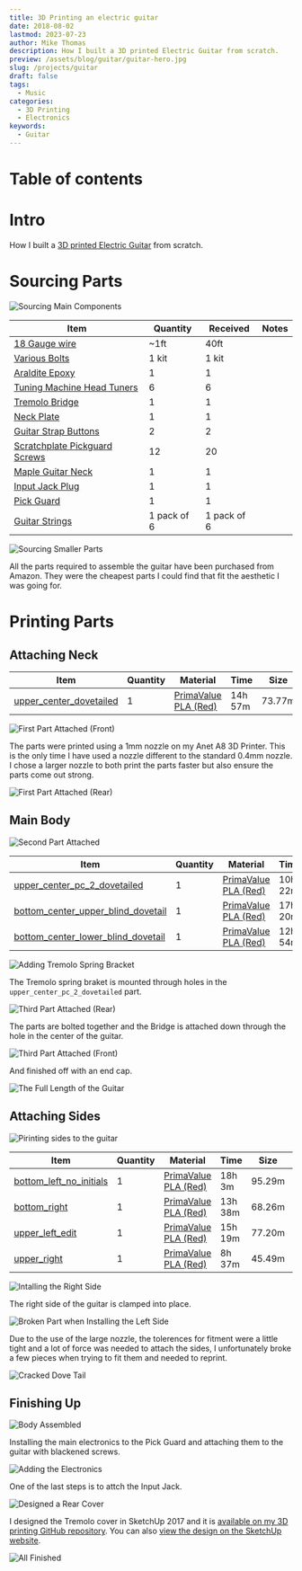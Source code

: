 ```yaml
---
title: 3D Printing an electric guitar
date: 2018-08-02
lastmod: 2023-07-23
author: Mike Thomas
description: How I built a 3D printed Electric Guitar from scratch.
preview: /assets/blog/guitar/guitar-hero.jpg
slug: /projects/guitar
draft: false
tags:
  - Music
categories:
  - 3D Printing
  - Electronics
keywords:
  - Guitar
---
```


# Table of contents

# Intro

How I built a [3D printed Electric Guitar](https://www.thingiverse.com/thing:1241278) from scratch.

# Sourcing Parts

![Sourcing Main Components](https://github.com/mikepthomas/mikepthomas.github.io/raw/develop/src/img/guitar/01-sourcing-parts.jpg)

| Item                                                                            | Quantity    | Received    | Notes |
| ------------------------------------------------------------------------------- | ----------- | ----------- | ----- |
| [18 Gauge wire](https://www.amazon.co.uk/gp/product/B01G50DHFS)                 | ~1ft        | 40ft        |       |
| [Various Bolts](https://www.amazon.co.uk/gp/product/B00B22VHPC)                 | 1 kit       | 1 kit       |       |
| [Araldite Epoxy](https://www.amazon.co.uk/gp/product/B00AU0MW1K)                | 1           | 1           |       |
| [Tuning Machine Head Tuners](https://www.amazon.co.uk/gp/product/B01JUMZ5J4)    | 6           | 6           |       |
| [Tremolo Bridge](https://www.amazon.co.uk/gp/product/B00BQUZXI2)                | 1           | 1           |       |
| [Neck Plate](https://www.amazon.co.uk/gp/product/B0191AGUIU)                    | 1           | 1           |       |
| [Guitar Strap Buttons](https://www.amazon.co.uk/gp/product/B01LWI4Q4Q)          | 2           | 2           |       |
| [Scratchplate Pickguard Screws](https://www.amazon.co.uk/gp/product/B00HS52RZG) | 12          | 20          |       |
| [Maple Guitar Neck](https://www.amazon.co.uk/gp/product/B01ID9F25W)             | 1           | 1           |       |
| [Input Jack Plug](https://www.amazon.co.uk/gp/product/B01ABU19OO)               | 1           | 1           |       |
| [Pick Guard](https://www.amazon.co.uk/gp/product/B00APB3FFQ)                    | 1           | 1           |       |
| [Guitar Strings](https://www.amazon.co.uk/gp/product/B0002PBS6I)                | 1 pack of 6 | 1 pack of 6 |       |

![Sourcing Smaller Parts](https://github.com/mikepthomas/mikepthomas.github.io/raw/develop/src/img/guitar/02-finished-sourcing.jpg)

All the parts required to assemble the guitar have been purchased from Amazon. They were the cheapest parts I could find that fit the aesthetic I was going for.

# Printing Parts

## Attaching Neck

| Item                                                                       | Quantity | Material                                                    | Time    | Size   | Weight  | Cost  |      Printed       | Notes |
| -------------------------------------------------------------------------- | -------- | ----------------------------------------------------------- | ------- | ------ | ------- | ----- | :----------------: | ----- |
| [upper_center_dovetailed](https://www.thingiverse.com/thing:1241278/files) | 1        | [PrimaValue PLA (Red)](printer-filament#primavalue-pla-red) | 14h 57m | 73.77m | 220.01g | £5.30 | :heavy_check_mark: |       |

![First Part Attached (Front)](https://github.com/mikepthomas/mikepthomas.github.io/raw/develop/src/img/guitar/03-first-part-front.jpg)

The parts were printed using a 1mm nozzle on my Anet A8 3D Printer. This is the only time I have used a nozzle different to the standard 0.4mm nozzle. I chose a larger nozzle to both print the parts faster but also ensure the parts come out strong.

![First Part Attached (Rear)](https://github.com/mikepthomas/mikepthomas.github.io/raw/develop/src/img/guitar/04-first-part-rear.jpg)

## Main Body

![Second Part Attached](https://github.com/mikepthomas/mikepthomas.github.io/raw/develop/src/img/guitar/05-second-part.jpg)

| Item                                                                                  | Quantity | Material                                                    | Time    | Size   | Weight   | Cost  |      Printed       | Notes |
| ------------------------------------------------------------------------------------- | -------- | ----------------------------------------------------------- | ------- | ------ | -------- | ----- | :----------------: | ----- |
| [upper_center_pc_2_dovetailed](https://www.thingiverse.com/thing:1241278/files)       | 1        | [PrimaValue PLA (Red)](printer-filament#primavalue-pla-red) | 10h 22m | 45.70m | 136.29g  | £3.28 | :heavy_check_mark: |       |
| [bottom_center_upper_blind_dovetail](https://www.thingiverse.com/thing:1241278/files) | 1        | [PrimaValue PLA (Red)](printer-filament#primavalue-pla-red) | 17h 20m | 74.32m | 221.266g | £5.54 | :heavy_check_mark: |       |
| [bottom_center_lower_blind_dovetail](https://www.thingiverse.com/thing:1241278/files) | 1        | [PrimaValue PLA (Red)](printer-filament#primavalue-pla-red) | 12h 54m | 70.29m | 209.64g  | £5.05 | :heavy_check_mark: |       |

![Adding Tremolo Spring Bracket](https://github.com/mikepthomas/mikepthomas.github.io/raw/develop/src/img/guitar/06-tension-springs.jpg)

The Tremolo spring braket is mounted through holes in the `upper_center_pc_2_dovetailed` part.

![Third Part Attached (Rear)](https://github.com/mikepthomas/mikepthomas.github.io/raw/develop/src/img/guitar/07-third-part-back.jpg)

The parts are bolted together and the Bridge is attached down through the hole in the center of the guitar.

![Third Part Attached (Front)](https://github.com/mikepthomas/mikepthomas.github.io/raw/develop/src/img/guitar/08-third-part-front.jpg)

And finished off with an end cap.

![The Full Length of the Guitar](https://github.com/mikepthomas/mikepthomas.github.io/raw/develop/src/img/guitar/09-full-length.jpg)

## Attaching Sides

![Pirinting sides to the guitar](https://github.com/mikepthomas/mikepthomas.github.io/raw/develop/src/img/guitar/10-sides.jpg)

| Item                                                                       | Quantity | Material                                                    | Time    | Size   | Weight  | Cost  |      Printed       | Notes |
| -------------------------------------------------------------------------- | -------- | ----------------------------------------------------------- | ------- | ------ | ------- | ----- | :----------------: | ----- |
| [bottom_left_no_initials](https://www.thingiverse.com/thing:1241278/files) | 1        | [PrimaValue PLA (Red)](printer-filament#primavalue-pla-red) | 18h 3m  | 95.29m | 284.22g | £6.85 | :heavy_check_mark: |       |
| [bottom_right](https://www.thingiverse.com/thing:1241278/files)            | 1        | [PrimaValue PLA (Red)](printer-filament#primavalue-pla-red) | 13h 38m | 68.26m | 136.29g | £4.90 | :heavy_check_mark: |       |
| [upper_left_edit](https://www.thingiverse.com/thing:1241278/files)         | 1        | [PrimaValue PLA (Red)](printer-filament#primavalue-pla-red) | 15h 19m | 77.20m | 230.26g | £5.55 | :heavy_check_mark: |       |
| [upper_right](https://www.thingiverse.com/thing:1241278/files)             | 1        | [PrimaValue PLA (Red)](printer-filament#primavalue-pla-red) | 8h 37m  | 45.49m | 135.67g | £3.27 | :heavy_check_mark: |       |

![Intalling the Right Side](https://github.com/mikepthomas/mikepthomas.github.io/raw/develop/src/img/guitar/11-sides-install.jpg)

The right side of the guitar is clamped into place.

![Broken Part when Installing the Left Side](https://github.com/mikepthomas/mikepthomas.github.io/raw/develop/src/img/guitar/12-almost-there.jpg)

Due to the use of the large nozzle, the tolerences for fitment were a little tight and a lot of force was needed to attach the sides, I unfortunately broke a few pieces when trying to fit them and needed to reprint.

![Cracked Dove Tail](https://github.com/mikepthomas/mikepthomas.github.io/raw/develop/src/img/guitar/13-sides-clamping.jpg)

## Finishing Up

![Body Assembled](https://github.com/mikepthomas/mikepthomas.github.io/raw/develop/src/img/guitar/14-body-finished.jpg)

Installing the main electronics to the Pick Guard and attaching them to the guitar with blackened screws.

![Adding the Electronics](https://github.com/mikepthomas/mikepthomas.github.io/raw/develop/src/img/guitar/15-electronics.jpg)

One of the last steps is to attch the Input Jack.

![Designed a Rear Cover](https://github.com/mikepthomas/mikepthomas.github.io/raw/develop/src/img/guitar/16-rear-cover.jpg)

I designed the Tremolo cover in SketchUp 2017 and it is [available on my 3D printing GitHub repository](https://github.com/mikepthomas/3dprinting/blob/main/Designs/Guitar%20Tremolo%20Cover/Tremolo%20Cover.stl). You can also [view the design on the SketchUp website](https://app.sketchup.com/share/tc/europe/pxdZncLrWzY?stoken=gDHVrREtDf6Prk3EPKV8_tvkqZzCViiDa9BCoXuSLfEOKwwUwz-NuO2FCFrlYMM9&source=web).

![All Finished](https://github.com/mikepthomas/mikepthomas.github.io/raw/develop/src/img/guitar/17-finished.jpg)
